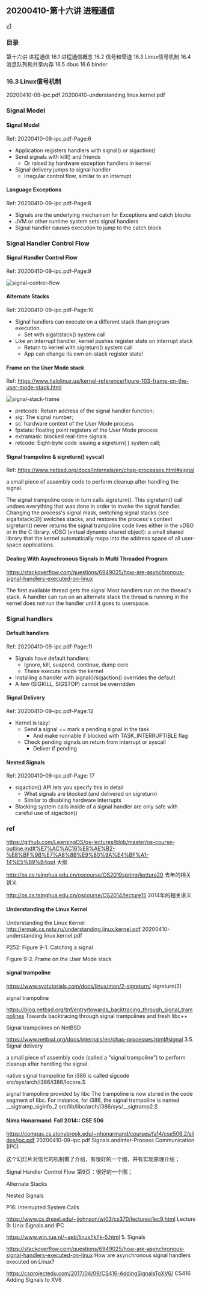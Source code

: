 ## 20200410-第十六讲 进程通信
[v1](https://github.com/LearningOS/os-lectures/blob/2f1d9c5b9494e0d2c25afa3102884380991840c4/lecture16/ref.md)
### 目录
第十六讲 进程通信
16.1 进程通信概念
16.2 信号和管道
16.3 Linux信号机制
16.4 消息队列和共享内存
16.5 dbus
16.6 binder

### 16.3 Linux信号机制

20200410-09-ipc.pdf
20200410-understanding.linux.kernel.pdf
### Signal Model
#### Signal Model
Ref: 20200410-09-ipc.pdf-Page:6

 * Application registers handlers with signal() or sigaction()
 * Send signals with kill() and friends
     * Or raised by hardware exception handlers in kernel
 * Signal delivery jumps to signal handler
     * Irregular control flow, similar to an interrupt

#### Language Exceptions
Ref: 20200410-09-ipc.pdf-Page:8

 * Signals are the underlying mechanism for Exceptions and catch blocks
 * JVM or other runtime system sets signal handlers
 * Signal handler causes execution to jump to the catch block
### Signal Handler Control Flow
#### Signal Handler Control Flow
Ref: 20200410-09-ipc.pdf-Page:9

![signal-control-flow](figs/signal-control-flow.png)

#### Alternate Stacks
Ref: 20200410-09-ipc.pdf-Page:10

 * Signal handlers can execute on a different stack than program execution.
   * Set with sigaltstack() system call
 * Like an interrupt handler, kernel pushes register state on interrupt stack
   * Return to kernel with sigreturn() system call
   * App can change its own on-stack register state!

#### Frame on the User Mode stack
Ref: https://www.halolinux.us/kernel-reference/figure-103-frame-on-the-user-mode-stack.html

![signal-stack-frame](figs/signal-stack-frame.png)

 * pretcode: Return address of the signal handler function;
 * sig: The signal number; 
 * sc: hardware context of the User Mode process
 * fpstate: floating point registers of the User Mode process
 * extramask: blocked real-time signals
 * retcode: Eight-byte code issuing a sigreturn( ) system call;

#### Signal trampoline & sigreturn() syscall
Ref: https://www.netbsd.org/docs/internals/en/chap-processes.html#signal

a small piece of assembly code to perform cleanup after handling the signal.

The signal trampoline code in turn calls sigreturn().
This sigreturn() call undoes everything that was done in order to invoke the signal handler.
Changing the process's signal mask, switching signal stacks (see sigaltstack(2))
switches stacks, and restores the process's context
sigreturn() never returns
the signal trampoline code lives either in the vDSO or in the C library.
vDSO (virtual dynamic shared object): a small shared library that the kernel automatically maps into the address space of all user-space applications.

#### Dealing With Asynchronous Signals In Multi Threaded Program
https://stackoverflow.com/questions/6949025/how-are-asynchronous-signal-handlers-executed-on-linux

The first available thread gets the signal
Most handlers run on the thread's stack.
A handler can run on an alternate stack
the thread is running in the kernel does not run the handler until it goes to userspace.

### Signal handlers
#### Default handlers

Ref: 20200410-09-ipc.pdf-Page:11

 * Signals have default handlers:
    * Ignore, kill, suspend, continue, dump core
    * These execute inside the kernel
 * Installing a handler with signal()/sigaction() overrides the default
 * A few (SIGKILL, SIGSTOP) cannot be overridden

#### Signal Delivery
Ref: 20200410-09-ipc.pdf-Page:12
 * Kernel is lazy!
    * Send a signal == mark a pending signal in the task
       * And make runnable if blocked with TASK_INTERRUPTIBLE flag
    * Check pending signals on return from interrupt or syscall
       * Deliver if pending

#### Nested Signals
Ref: 20200410-09-ipc.pdf-Page: 17

 * sigaction() API lets you specify this in detail
    * What signals are blocked (and delivered on sigreturn)
    * Similar to disabling hardware interrupts
 * Blocking system calls inside of a signal handler are only safe with careful use of sigaction()

### ref

https://github.com/LearningOS/os-lectures/blob/master/os-course-outline.md#%E7%AC%AC16%E8%AE%B2-%E8%BF%9B%E7%A8%8B%E9%80%9A%E4%BF%A1-14%E5%B9%B4ppt
大纲

http://os.cs.tsinghua.edu.cn/oscourse/OS2019spring/lecture20
去年的相关讲义

http://os.cs.tsinghua.edu.cn/oscourse/OS2014/lecture15
2014年的相关讲义

#### Understanding the Linux Kernel
Understanding the Linux Kernel
http://ermak.cs.nstu.ru/understanding.linux.kernel.pdf
20200410-understanding.linux.kernel.pdf

P252: Figure 9-1. Catching a signal

Figure 9-2. Frame on the User Mode stack 

#### signal trampoline
https://www.systutorials.com/docs/linux/man/2-sigreturn/
sigreturn(2)

signal trampoline

https://blog.netbsd.org/tnf/entry/towards_backtracing_through_signal_trampolines
Towards backtracing through signal trampolines and fresh libc++

Signal trampolines on NetBSD

https://www.netbsd.org/docs/internals/en/chap-processes.html#signal
3.5. Signal delivery

a small piece of assembly code (called a "signal trampoline") to perform cleanup after handling the signal.

native signal trampoline for i386 is called sigcode
src/sys/arch/i386/i386/locore.S

signal trampoline provided by libc
The trampoline is now stored in the code segment of libc. For instance, for i386, the signal trampoline is named __sigtramp_siginfo_2
src/lib/libc/arch/i386/sys/__sigtramp2.S

#### Nima Honarmand: Fall 2014:: CSE 506
https://compas.cs.stonybrook.edu/~nhonarmand/courses/fa14/cse506.2/slides/ipc.pdf
20200410-09-ipc.pdf
Signals andInter-Process Communication (IPC)

这个幻灯片对信号的机制做了介绍，有很好的一个图，并有实现原理介绍；

Signal Handler Control Flow
第9页：很好的一个图；

Alternate Stacks

Nested Signals

P16: Interrupted System Calls

https://www.cs.drexel.edu/~jjohnson/wi03/cs370/lectures/lec9.html
Lecture 9: Unix Signals and IPC

https://www.win.tue.nl/~aeb/linux/lk/lk-5.html
5. Signals

https://stackoverflow.com/questions/6949025/how-are-asynchronous-signal-handlers-executed-on-linux
How are asynchronous signal handlers executed on Linux?

https://csprojectedu.com/2017/04/09/CS416-AddingSignalsToXV6/
CS416 Adding Signals to XV6